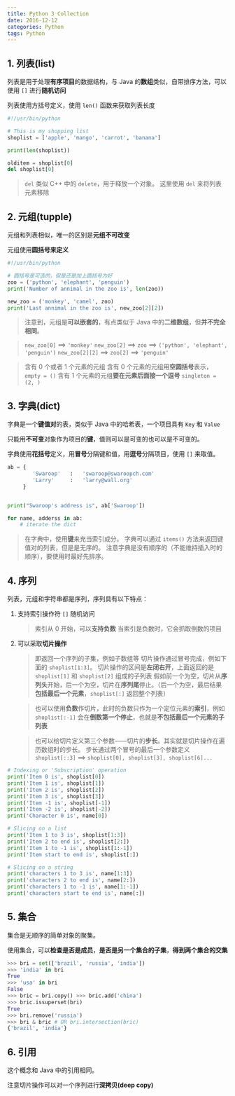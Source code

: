 ```yaml
---
title: Python 3 Collection
date: 2016-12-12
categories: Python
tags: Python
---
```


## 1. 列表(list)

列表是用于处理**有序项目**的数据结构，与 Java 的**数组**类似，自带排序方法，可以使用 `[]` 进行**随机访问**

列表使用方括号定义，使用 `len()` 函数来获取列表长度

```python
#!/usr/bin/python

# This is my shopping list
shoplist = ['apple', 'mango', 'carrot', 'banana']

print(len(shoplist))

olditem = shoplist[0]
del shoplist[0]
```

> `del` 类似 C++ 中的 `delete`，用于释放一个对象。
这里使用 `del` 来将列表元素移除


<!-- more -->

## 2. 元组(tupple)

元组和列表相似，唯一的区别是**元组不可改变**

元组使用**圆括号来定义**

```python
#!/usr/bin/python

# 圆括号是可选的，但是还是加上圆括号为好
zoo = ('python', 'elephant', 'penguin')
print('Number of annimal in the zoo is', len(zoo))

new_zoo = ('monkey', 'camel', zoo)
print('Last annimal in the zoo is', new_zoo[2][2])
```

> 注意到，元组是**可以嵌套的**，有点类似于 Java 中的**二维数组**，但**并不完全相同**。

> `new_zoo[0]` ==> `'monkey'`
`new_zoo[2]` ==> `zoo` ==> `('python', 'elephant', 'penguin')`
`new_zoo[2][2]` ==> `zoo[2]` ==> `'penguin'`

> 含有 0 个或者 1 个元素的元组
含有 0 个元素的元组用**空圆括号**表示，`empty = ()`
含有 1 个元素的元组**要在元素后面接一个逗号** `singleton = (2, )`

## 3. 字典(dict)

字典是一个**键值对**的表，类似于 Java 中的哈希表，一个项目具有 `Key` 和 `Value`

只能用**不可变**对象作为项目的**键**，值则可以是可变的也可以是不可变的。

字典使用**花括号**定义，用**冒号**分隔键和值，用**逗号**分隔项目，使用 `[]` 来取值。

```python
ab = {
        'Swaroop'   :   'swaroop@swaroopch.com'
        'Larry'     :   'larry@wall.org'
     }


print("Swaroop's address is", ab['Swaroop'])

for name, adderss in ab:
    # iterate the dict
```

> 在字典中，使用**键**来充当索引成分。
字典可以通过 `items()` 方法来返回键值对的列表，但是是无序的。
注意字典是没有顺序的（不能维持插入时的顺序），要使用时最好先排序。

## 4. 序列

列表，元组和字符串都是序列，序列具有以下特点：

1. 支持索引操作符 `[]` 随机访问

    > 索引从 0 开始，可以**支持负数**
    当索引是负数时，它会抓取倒数的项目

2. 可以采取**切片操作**

    > 即返回一个序列的子集，例如子数组等
    切片操作通过冒号完成，例如下面的 `shoplist[1:3]`。
    切片操作的区间是**左闭右开**，上面返回的是 `shoplist[1]` 和 `shoplist[2]` 组成的子列表
    假如前一个为空，切片从**序列头**开始，后一个为空，切片在**序列尾**停止。（后一个为空，最后结果**包括最后一个元素**，`shoplist[:]` 返回整个列表）

    > 也可以使用**负数**作切片，此时的负数只作为一个定位元素的**索引**，例如 `shoplist[:-1]` 会在**倒数第一个停止**，也就是**不包括最后一个元素的子列表**

    > 也可以给切片定义第三个参数——切片的**步长**。其实就是切片操作在遍历数组时的步长。
    步长通过两个冒号的最后一个参数定义
    `shoplist[::3]` ==> `shoplist[0], shoplist[3], shoplist[6]...`

```python
# Indexing or 'Subscription' operation
print('Item 0 is', shoplist[0])
print('Item 1 is', shoplist[1])
print('Item 2 is', shoplist[2])
print('Item 3 is', shoplist[3])
print('Item -1 is', shoplist[-1])
print('Item -2 is', shoplist[-2])
print('Character 0 is', name[0])

# Slicing on a list
print('Item 1 to 3 is', shoplist[1:3])
print('Item 2 to end is', shoplist[2:])
print('Item 1 to -1 is', shoplist[1:-1])
print('Item start to end is', shoplist[:])

# Slicing on a string
print('characters 1 to 3 is', name[1:3])
print('characters 2 to end is', name[2:])
print('characters 1 to -1 is', name[1:-1])
print('characters start to end is', name[:])
```

## 5. 集合

集合是无顺序的简单对象的聚集。

使用集合，可以**检查是否是成员**，**是否是另一个集合的子集**，**得到两个集合的交集**

```python
>>> bri = set(['brazil', 'russia', 'india'])
>>> 'india' in bri
True
>>> 'usa' in bri
False
>>> bric = bri.copy() >>> bric.add('china')
>>> bric.issuperset(bri)
True
>>> bri.remove('russia')
>>> bri & bric # OR bri.intersection(bric)
{'brazil', 'india'}
```




## 6. 引用

这个概念和 Java 中的引用相同。

注意切片操作可以对一个序列进行**深拷贝(deep copy)**
